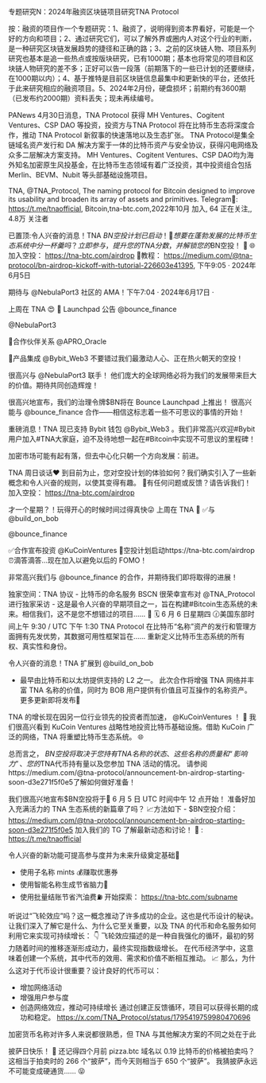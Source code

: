 专题研究N：2024年融资区块链项目研究TNA Protocol 


按：融资的项目作一个专题研究：1、融资了，说明得到资本界看好，可能是一个好的方向和项目；2、通过研究它们，可以了解外界或圈内人对这个行业的判断，是一种研究区块链发展趋势的捷径和正确的路；3、之前的区块链人物、项目系列研究也基本是追一些热点或按版块研究，已有1000期；基本也将常见的项目和区块链人物研究的差不多；正好可以告一段落（前期落下的一些已计划的还要继续，在1000期以内）；4、基于推特是目前区块链信息最集中和更新快的平台，还依托于此来研究相应的融资项目。5、2024年2月份，硬盘损坏；前期约有3600期（已发布约2000期）资料丢失；现未再续编号。

PANews 4月30日消息，TNA Protocol 获得 MH Ventures、Cogitent Ventures、CSP DAO 等投资，投资方与TNA Protocol 将在比特币生态将深度合作，推动 TNA Protocol 新叙事的快速落地以及生态扩张。
TNA Protocol是集全链域名资产发行和 DA 解决方案于一体的比特币资产与安全协议，获得闪电网络及众多二层解决方案支持。
MH Ventures、Cogitent Ventures、CSP DAO均为海外知名加密原生风投基金，在比特币生态领域有着广泛投资，其中投资组合包括Merlin、BEVM、Nubit 等头部基础设施项目。

TNA,
@TNA_Protocol,
The naming protocol for Bitcoin designed to improve its usability and broaden its array of assets and primitives.
Telegram🚀: https://t.me/tnaofficial,
Bitcoin,tna-btc.com,2022年10月 加入,
64 正在关注,,
4.8万 关注者


已置顶:令人兴奋的消息！TNA $BN空投计划已启动！ 🎉
想要在蓬勃发展的比特币生态系统中分一杯羹吗？立即参与，提升您的 TNA 分数，并解锁您的$BN空投！ 🌟
🌐加入空投： https://tna-btc.com/airdrop
📖教程： https://medium.com/@tna-protocol/bn-airdrop-kickoff-with-tutorial-226603e41395,
下午9:05 · 2024年6月5日

期待与
@NebulaPort3
社区的 AMA！下午7:04 · 2024年6月17日
·

上周在 TNA 😍
🚀 Launchpad 公告
@bounce_finance
 
@NebulaPort3

🤝合作伙伴关系
@APRO_Oracle

🪩产品集成
@Bybit_Web3
不要错过我们最激动人心、正在热火朝天的空投！

很高兴与
@NebulaPort3
联手！
他们庞大的全球网络必将为我们的发展带来巨大的价值。期待共同创造辉煌！

很高兴地宣布，我们的治理令牌$BN将在 Bounce Launchpad 上推出！
很高兴能与
@bounce_finance
合作——相信这标志着一些不可思议的事情的开始！

重磅消息！TNA 现已支持 Bybit 钱包
@Bybit_Web3
 。我们非常高兴欢迎#Bybit用户加入#TNA大家庭，迫不及待地想一起在#Bitcoin中实现不可思议的里程碑！

加密市场可能有起有落，但去中心化只朝一个方向发展：前进。

TNA 周日谈话❤️
到目前为止，您对空投计划的体验如何？我们确实引入了一些新概念和令人兴奋的规则，以使其变得有趣。
🤩有任何问题或反馈？请告诉我们！
加入空投： https://tna-btc.com/airdrop

才一个星期？！玩得开心的时候时间过得真快😜
上周在 TNA 🚀 
✅与
@build_on_bob
 
@bounce_finance
 
✅合作宣布投资
@KuCoinVentures
🚀空投计划启动https://tna-btc.com/airdrop
⏰滴答滴答...现在加入以避免以后的 FOMO！

非常高兴我们与
@bounce_finance
的合作，并期待我们即将取得的进展！

独家空间：TNA 协议 - 比特币的命名服务
BSCN 很荣幸宣布对
@TNA_Protocol
进行独家采访 - 这是最令人兴奋的早期项目之一，旨在构建#Bitcoin生态系统的未来。相信我们，这不是您不想错过的项目…… 👀 
🗓️ 6 月 6 日星期四
🕜美国东部时间上午 9:30 / UTC 下午 1:30
TNA Protocol 在比特币“名称”资产的发行和管理方面拥有先发优势，其数据可用性框架旨在……
重新定义比特币生态系统的所有权、真实性和身份。

令人兴奋的消息！TNA 扩展到
@build_on_bob
 - 最早由比特币和以太坊提供支持的 L2 之一。
此次合作将增强 TNA 网络并丰富 TNA 名称的价值，同时为 BOB 用户提供有价值且可互操作的名称资产。
更多更新即将发布💫

TNA 的增长现在因另一位行业领先的投资者而加速， 
@KuCoinVentures
 ！ 🚀
我们很高兴看到 KuCoin Ventures 战略性地投资比特币基础设施。借助 KuCoin 广泛的网络，TNA 将重塑比特币生态系统。 🌐

总而言之， $BN空投将取决于您持有 TNA 名称的状态、这些名称的质量和“影响力”、您的$TNA代币持有量以及您参加 TNA 活动的情况。
请参阅https://medium.com/@tna-protocol/announcement-bn-airdrop-starting-soon-d3e271f5f0e5了解如何做好准备！

我们很高兴地宣布$BN空投将于📆 6 月 5 日 UTC 时间中午 12 点开始！
准备好加入充满活力的 TNA 生态系统的新篇章了吗？
📈方法如下 - $BN空投介绍： https://medium.com/@tna-protocol/announcement-bn-airdrop-starting-soon-d3e271f5f0e5
加入我们的 TG 了解最新动态和讨论！ 🌟 : https://t.me/tnaofficial

令人兴奋的新功能可提高参与度并为未来升级奠定基础🤩
- 使用子名称 mints 💰赚取优惠券
- 使用智能名称生成节省脑力🧠
- 使用批量结账节省汽油费⛽
开始探索： https://tna-btc.com/subname

听说过“飞轮效应”吗？这一概念推动了许多成功的企业。这也是代币设计的秘诀。
让我们深入了解它是什么、为什么它至关重要，以及 TNA 的代币和命名服务如何利用它来实现可持续增长： 👇
飞轮效应描述的是一种自我强化的循环，最初的努力随着时间的推移逐渐形成动力，最终实现指数级增长。
在代币经济学中，这意味着创建一个系统，其中代币的效用、需求和价值不断相互推动。 📈
那么，为什么这对于代币设计很重要？设计良好的代币可以：
- 增加网络活动
- 增强用户参与度
- 创造网络效应，推动可持续增长
通过创建正反馈循环，项目可以获得长期的成功和稳定。 https://x.com/TNA_Protocol/status/1795419759980470696

加密货币名称对许多人来说都很熟悉，但 TNA 与其他解决方案的不同之处在于此

披萨日快乐！ 🍕
还记得四个月前 pizza.btc 域名以 0.19 比特币的价格被拍卖吗？这相当于拍卖时的 266 个“披萨”，而今天则相当于 650 个“披萨”。
我猜披萨永远不可能变成硬通货...... 😝

